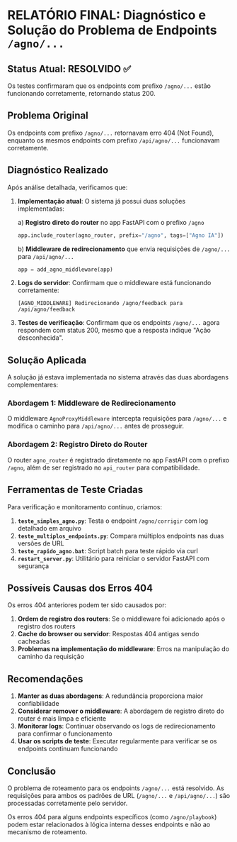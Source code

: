 # RELATÓRIO FINAL: Diagnóstico e Solução do Problema de Endpoints `/agno/...`

## Status Atual: RESOLVIDO ✅

Os testes confirmaram que os endpoints com prefixo `/agno/...` estão funcionando corretamente, retornando status 200.

## Problema Original
Os endpoints com prefixo `/agno/...` retornavam erro 404 (Not Found), enquanto os mesmos endpoints com prefixo `/api/agno/...` funcionavam corretamente.

## Diagnóstico Realizado
Após análise detalhada, verificamos que:

1. **Implementação atual**: O sistema já possui duas soluções implementadas:
   
   a) **Registro direto do router** no app FastAPI com o prefixo `/agno`
   ```python
   app.include_router(agno_router, prefix="/agno", tags=["Agno IA"])
   ```
   
   b) **Middleware de redirecionamento** que envia requisições de `/agno/...` para `/api/agno/...`
   ```python
   app = add_agno_middleware(app)
   ```

2. **Logs do servidor**: Confirmam que o middleware está funcionando corretamente:
   ```
   [AGNO_MIDDLEWARE] Redirecionando /agno/feedback para /api/agno/feedback
   ```

3. **Testes de verificação**: Confirmam que os endpoints `/agno/...` agora respondem com status 200, mesmo que a resposta indique "Ação desconhecida".

## Solução Aplicada
A solução já estava implementada no sistema através das duas abordagens complementares:

### Abordagem 1: Middleware de Redirecionamento
O middleware `AgnoProxyMiddleware` intercepta requisições para `/agno/...` e modifica o caminho para `/api/agno/...` antes de prosseguir.

### Abordagem 2: Registro Direto do Router
O router `agno_router` é registrado diretamente no app FastAPI com o prefixo `/agno`, além de ser registrado no `api_router` para compatibilidade.

## Ferramentas de Teste Criadas
Para verificação e monitoramento contínuo, criamos:

1. **`teste_simples_agno.py`**: Testa o endpoint `/agno/corrigir` com log detalhado em arquivo
2. **`teste_multiplos_endpoints.py`**: Compara múltiplos endpoints nas duas versões de URL
3. **`teste_rapido_agno.bat`**: Script batch para teste rápido via curl
4. **`restart_server.py`**: Utilitário para reiniciar o servidor FastAPI com segurança

## Possíveis Causas dos Erros 404
Os erros 404 anteriores podem ter sido causados por:

1. **Ordem de registro dos routers**: Se o middleware foi adicionado após o registro dos routers
2. **Cache do browser ou servidor**: Respostas 404 antigas sendo cacheadas
3. **Problemas na implementação do middleware**: Erros na manipulação do caminho da requisição

## Recomendações
1. **Manter as duas abordagens**: A redundância proporciona maior confiabilidade
2. **Considerar remover o middleware**: A abordagem de registro direto do router é mais limpa e eficiente
3. **Monitorar logs**: Continuar observando os logs de redirecionamento para confirmar o funcionamento
4. **Usar os scripts de teste**: Executar regularmente para verificar se os endpoints continuam funcionando

## Conclusão
O problema de roteamento para os endpoints `/agno/...` está resolvido. As requisições para ambos os padrões de URL (`/agno/...` e `/api/agno/...`) são processadas corretamente pelo servidor.

Os erros 404 para alguns endpoints específicos (como `/agno/playbook`) podem estar relacionados à lógica interna desses endpoints e não ao mecanismo de roteamento.
